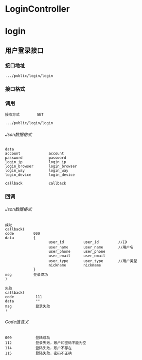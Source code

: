 # LoginController #
# login
## 用户登录接口

### 接口地址

```
.../public/login/login
```

### 接口格式

### 调用

```
接收方式        GET
```

```
.../public/login/login
```

###### Json数据格式
```
data
account             account
password            password
login_ip            login_ip
login_browser       login_browser
login_way           login_way
login_device        login_device

callback            callback
```

### 回调
###### Json数据格式

```
成功
callback(
code         000
data         {
                    user_id         user_id         //ID
                    user_name       user_name       //用户名
                    user_phone      user_phone       
                    user_email      user_email
                    user_type       user_type       //用户类型
                    nickname        nickname
             }
msg          登录成功
)
```

```
失败
callback(
code          111
data          ""
msg           登录失败
)
```

###### Code值含义

```
000           登陆成功
112           登录失败，账户和密码不能为空
114           登陆失败，账户不存在
115           登陆失败，密码不正确
```